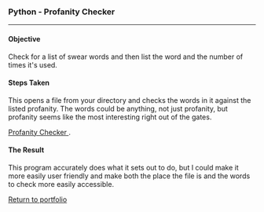 ### Python - Profanity Checker
***

#### Objective
Check for a list of swear words and then list the word and the number of times it's used.

#### Steps Taken
This opens a file from your directory and checks the words in it against the listed profanity. The words could be anything, not just profanity, but profanity seems like the most interesting right out of the gates.

[Profanity Checker ](https://github.com/danielramsayer/School_work/random-programs/Python/WordChecker.py).

#### The Result

This program accurately does what it sets out to do, but I could make it more easily user friendly and make both the place the file is and the words to check more easily accessible. 

[Return to portfolio](https://github.com/danielramsayer/Portfolio)
